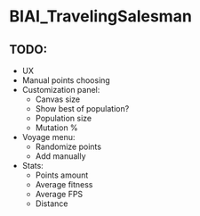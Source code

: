 # BIAI_TravelingSalesman

## TODO:
- UX
- Manual points choosing
- Customization panel:
	- Canvas size
	- Show best of population?
	- Population size
	- Mutation %
- Voyage menu:
	- Randomize points
	- Add manually
- Stats: 
	- Points amount
	- Average fitness
	- Average FPS
	- Distance
